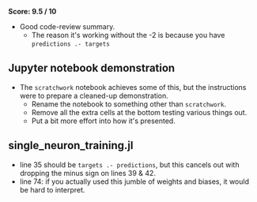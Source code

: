 **Score: 9.5 / 10**

* Good code-review summary.
  - The reason it's working without the -2 is because you have `predictions .- targets`

## Jupyter notebook demonstration
* The `scratchwork` notebook achieves some of this, but the instructions were to prepare a cleaned-up demonstration.
  - Rename the notebook to something other than `scratchwork`.
  - Remove all the extra cells at the bottom testing various things out.
  - Put a bit more effort into how it's presented.

## single_neuron_training.jl
* line 35 should be `targets .- predictions`, but this cancels out with dropping the minus sign on lines 39 & 42.
* line 74: if you actually used this jumble of weights and biases, it would be hard to interpret.
